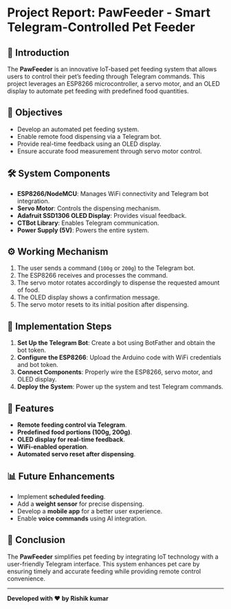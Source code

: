 # Project Report: PawFeeder - Smart Telegram-Controlled Pet Feeder

## 📌 Introduction
The **PawFeeder** is an innovative IoT-based pet feeding system that allows users to control their pet’s feeding through Telegram commands. This project leverages an ESP8266 microcontroller, a servo motor, and an OLED display to automate pet feeding with predefined food quantities.

## 🎯 Objectives
- Develop an automated pet feeding system.
- Enable remote food dispensing via a Telegram bot.
- Provide real-time feedback using an OLED display.
- Ensure accurate food measurement through servo motor control.

## 🛠️ System Components
- **ESP8266/NodeMCU**: Manages WiFi connectivity and Telegram bot integration.
- **Servo Motor**: Controls the dispensing mechanism.
- **Adafruit SSD1306 OLED Display**: Provides visual feedback.
- **CTBot Library**: Enables Telegram communication.
- **Power Supply (5V)**: Powers the entire system.

## ⚙️ Working Mechanism
1. The user sends a command (`100g` or `200g`) to the Telegram bot.
2. The ESP8266 receives and processes the command.
3. The servo motor rotates accordingly to dispense the requested amount of food.
4. The OLED display shows a confirmation message.
5. The servo motor resets to its initial position after dispensing.

## 📑 Implementation Steps
1. **Set Up the Telegram Bot**: Create a bot using BotFather and obtain the bot token.
2. **Configure the ESP8266**: Upload the Arduino code with WiFi credentials and bot token.
3. **Connect Components**: Properly wire the ESP8266, servo motor, and OLED display.
4. **Deploy the System**: Power up the system and test Telegram commands.

## 🚀 Features
- **Remote feeding control via Telegram**.
- **Predefined food portions (100g, 200g)**.
- **OLED display for real-time feedback**.
- **WiFi-enabled operation**.
- **Automated servo reset after dispensing**.

## 📊 Future Enhancements
- Implement **scheduled feeding**.
- Add a **weight sensor** for precise dispensing.
- Develop a **mobile app** for a better user experience.
- Enable **voice commands** using AI integration.

## 📌 Conclusion
The **PawFeeder** simplifies pet feeding by integrating IoT technology with a user-friendly Telegram interface. This system enhances pet care by ensuring timely and accurate feeding while providing remote control convenience.

---
**Developed with ❤️ by Rishik kumar**

